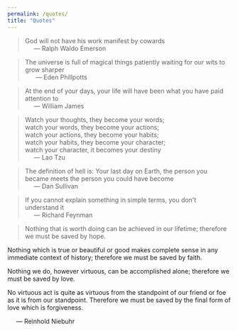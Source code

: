 ```yaml
---
permalink: /quotes/
title: "Quotes"
---
```


> God will not have his work manifest by cowards  
> &nbsp;&nbsp;&nbsp;&nbsp;&nbsp;— Ralph Waldo Emerson

> The universe is full of magical things patiently waiting for our wits to grow sharper  
  &nbsp;&nbsp;&nbsp;&nbsp;&nbsp; — Eden Phillpotts

> At the end of your days, your life will have been what you have paid attention to  
&nbsp;&nbsp;&nbsp;&nbsp;&nbsp;— William James

> Watch your thoughts, they become your words;  
watch your words, they become your actions;  
watch your actions, they become your habits;  
watch your habits, they become your character;  
watch your character, it becomes your destiny  
&nbsp;&nbsp;&nbsp;&nbsp;&nbsp;— Lao Tzu

> The definition of hell is: Your last day on Earth, the person you became meets the person you could have become  
&nbsp;&nbsp;&nbsp;&nbsp;&nbsp;— Dan Sullivan

> If you cannot explain something in simple terms, you don't understand it  
&nbsp;&nbsp;&nbsp;&nbsp;&nbsp;— Richard Feynman

> Nothing that is worth doing can be achieved in our lifetime; therefore we must be saved by hope.  

Nothing which is true or beautiful or good makes complete sense in any immediate context of history; therefore we must be saved by faith.  

Nothing we do, however virtuous, can be accomplished alone; therefore we must be saved by love.  

No virtuous act is quite as virtuous from the standpoint of our friend or foe as it is from our standpoint. Therefore we must be saved by the final form of love which is forgiveness.  

&nbsp;&nbsp;&nbsp;&nbsp;&nbsp;— Reinhold Niebuhr